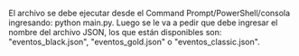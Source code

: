 El archivo se debe ejecutar desde el Command Prompt/PowerShell/consola ingresando: python main.py. 
Luego se le va  a pedir que debe ingresar el nombre del archivo JSON, los que están disponibles son:
"eventos_black.json", "eventos_gold.json" o "eventos_classic.json".